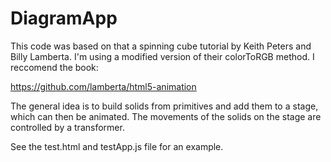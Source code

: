 # DiagramApp

This code was based on that a spinning cube tutorial by Keith Peters and Billy Lamberta. I'm using a modified version of their colorToRGB method. I reccomend the book:

https://github.com/lamberta/html5-animation


The general idea is to build solids from primitives and add them to a stage, which can then be animated. The movements of the solids on the stage are controlled by a transformer.

See the test.html and testApp.js file for an example.
